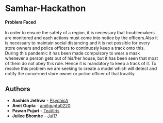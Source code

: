 # Samhar-Hackathon

#### Problem Faced

In order to ensure the safety of a region, it is necessary that troublemakers are monitored and each actions must come into notice by the officers.Also it is necessary to maintain social distancing and it is not possible for every store owners and police officers to continuosly keep a track onto this.
During this pandemic it has been made compulsory to wear a mask whenever a person gets out of his/her house, but it has been seen that most of them do not obey this rule. Hence it is mandatory to keep a track of it.
To resolve this problem we are seeking to create a model which will detect and notify the concerned store owner or police officer of that locality.



## Authors

* **Aashish Jethwa** - [PsychicA](https://github.com/PsychicA)
* **Amit Gupta** - [amitgupta0220](https://github.com/amitgupta0220)
* **Pawan Pujari** - [TeaViris](https://github.com/TeaViris)
* **Juilee Bhombe** - [Jui17](https://github.com/Jui17)
